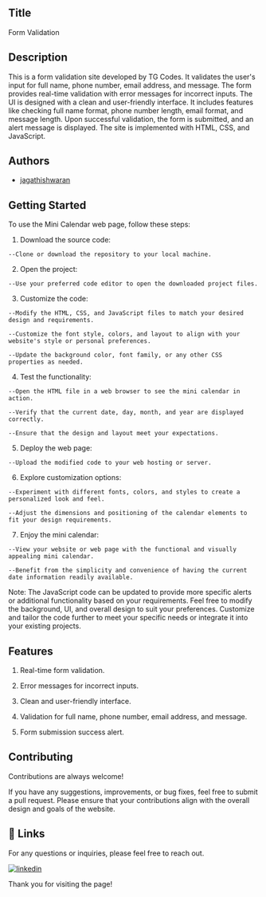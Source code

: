 
## Title

Form Validation


## Description 
This is a form validation site developed by TG Codes. It validates the user's input for full name, phone number, email address, and message. The form provides real-time validation with error messages for incorrect inputs. The UI is designed with a clean and user-friendly interface. It includes features like checking full name format, phone number length, email format, and message length. Upon successful validation, the form is submitted, and an alert message is displayed. The site is implemented with HTML, CSS, and JavaScript.

## Authors

- [jagathishwaran](https://www.github.com/jagathishwaran) 

    
## Getting Started

To use the Mini Calendar web page, follow these steps:

   1. Download the source code:

    --Clone or download the repository to your local machine.

   2. Open the project:

    --Use your preferred code editor to open the downloaded project files.

   3. Customize the code:

    --Modify the HTML, CSS, and JavaScript files to match your desired design and requirements.

    --Customize the font style, colors, and layout to align with your website's style or personal preferences.

    --Update the background color, font family, or any other CSS properties as needed.

   4. Test the functionality:

    --Open the HTML file in a web browser to see the mini calendar in action.

    --Verify that the current date, day, month, and year are displayed correctly.

    --Ensure that the design and layout meet your expectations.

   5. Deploy the web page:

    --Upload the modified code to your web hosting or server.

   6. Explore customization options:

    --Experiment with different fonts, colors, and styles to create a personalized look and feel.

    --Adjust the dimensions and positioning of the calendar elements to fit your design requirements.

   7. Enjoy the mini calendar:

    --View your website or web page with the functional and visually appealing mini calendar.

    --Benefit from the simplicity and convenience of having the current date information readily available.

Note: The JavaScript code can be updated to provide more specific alerts or additional functionality based on your requirements. Feel free to modify the background, UI, and overall design to suit your preferences. Customize and tailor the code further to meet your specific needs or integrate it into your existing projects.



## Features


   1. Real-time form validation.

   2. Error messages for incorrect inputs.

   3. Clean and user-friendly interface.

   4. Validation for full name, phone number, email address, and message.

   5. Form submission success alert.

## Contributing

Contributions are always welcome!

If you have any suggestions, improvements, or bug fixes, feel free to submit a pull request. Please ensure that your contributions align with the overall design and goals of the website. 


## 🔗 Links

For any questions or inquiries, please feel free to reach out. 

[![linkedin](https://img.shields.io/badge/linkedin-0A66C2?style=for-the-badge&logo=linkedin&logoColor=white)](https://www.linkedin.com/in/jagathishwaran-m-172928231)


Thank you for visiting the page!
